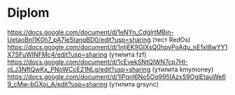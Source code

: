 # Diplom
https://docs.google.com/document/d/1eNYn_CdglrtMBin-UetaoBnl1K0h7_pA7Ie5tanqBD0/edit?usp=sharing (тест RedOs)
https://docs.google.com/document/d/1nIjEK9GIXsQ0hpvPoAdu_nE1xI8wYY1X7SFuWINFMc4/edit?usp=sharing (утилита fzf)
https://docs.google.com/document/d/1cEvekSNtQlWN7cp7HI-oLJ3NftQwKx_PNoWCcE21NLg/edit?usp=sharing (утилита kmymoney)
https://docs.google.com/document/d/1lPqnl6No5Oq995IAzxS9OglEtauWe69_cMw-bGXoi_A/edit?usp=sharing (утилита grsync)

